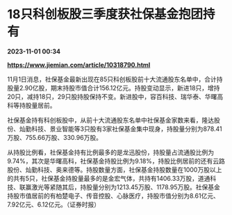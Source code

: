 # 18只科创板股三季度获社保基金抱团持有

**2023-11-01 00:34**

**https://www.jiemian.com/article/10318790.html**

11月1日消息，社保基金最新出现在85只科创板股前十大流通股东名单中，合计持股量2.90亿股，期末持股市值合计156.12亿元。持股变动显示，新进18只，增持20只，减持18只，29只股持股保持不变。新进股中，容百科技、瑞华泰、华曙高科等持股量居前。

社保基金持有科创板股中，从前十大流通股东名单中社保基金家数来看，隆达股份、灿勤科技、景业智能等3只股有3家社保基金集中现身，持股量分别为878.41万股、755.66万股、330.96万股。

从持股比例看，社保基金持有比例最多的是龙迅股份，持股量占流通股比例为9.74%，其次是华曙高科，社保基金持股比例为9.18%，持股比例居前的还有云路股份、灿勤科技、奥来德等。持股数量方面，社保基金持股数量在1000万股以上的共有5只，社保基金持股量最多的是金宏气体，共持有1406.33万股，道通科技、联赢激光等紧随其后，持股量分别为1213.45万股、1178.95万股。社保基金持股市值居前的有柏楚电子、传音控股、心脉医疗，持股市值分别为8.61亿元、7.92亿元、6.12亿元。（证券时报）